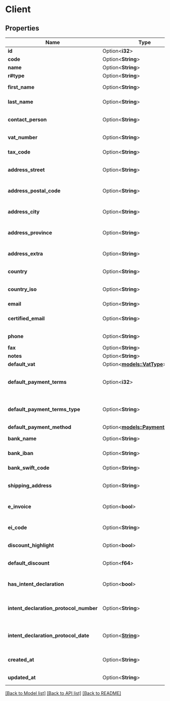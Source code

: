 # Client

## Properties

Name | Type | Description | Notes
------------ | ------------- | ------------- | -------------
**id** | Option<**i32**> | Client id | [optional]
**code** | Option<**String**> | Client code | [optional]
**name** | Option<**String**> | Client name | [optional]
**r#type** | Option<**String**> | Client type | [optional]
**first_name** | Option<**String**> | Client first name | [optional]
**last_name** | Option<**String**> | Client last name | [optional]
**contact_person** | Option<**String**> | Client contact person | [optional]
**vat_number** | Option<**String**> | Client vat number | [optional]
**tax_code** | Option<**String**> | Client tax code | [optional]
**address_street** | Option<**String**> | Client address street | [optional]
**address_postal_code** | Option<**String**> | Client address postal code | [optional]
**address_city** | Option<**String**> | Client address city | [optional]
**address_province** | Option<**String**> | Client address province | [optional]
**address_extra** | Option<**String**> | Client address extra info | [optional]
**country** | Option<**String**> | Client country | [optional]
**country_iso** | Option<**String**> | Client country iso code | [optional]
**email** | Option<**String**> | Client email | [optional]
**certified_email** | Option<**String**> | Client certified email | [optional]
**phone** | Option<**String**> | Client phone | [optional]
**fax** | Option<**String**> | Client fax | [optional]
**notes** | Option<**String**> | Client extra | [optional]
**default_vat** | Option<[**models::VatType**](VatType.md)> |  | [optional]
**default_payment_terms** | Option<**i32**> | Client default payment terms | [optional]
**default_payment_terms_type** | Option<**String**> | Payment terms type | [optional][default to Standard]
**default_payment_method** | Option<[**models::PaymentMethod**](PaymentMethod.md)> |  | [optional]
**bank_name** | Option<**String**> | Client bank name | [optional]
**bank_iban** | Option<**String**> | Client bank iban | [optional]
**bank_swift_code** | Option<**String**> | Client bank swift code | [optional]
**shipping_address** | Option<**String**> | Client shipping address | [optional]
**e_invoice** | Option<**bool**> | Use e-invoices for this entity | [optional]
**ei_code** | Option<**String**> | Client e-invoice code  | [optional]
**discount_highlight** | Option<**bool**> | Highlight Discount | [optional]
**default_discount** | Option<**f64**> | Client default discount | [optional]
**has_intent_declaration** | Option<**bool**> | Client has intent declaration | [optional]
**intent_declaration_protocol_number** | Option<**String**> | Client intent declaration protocol number | [optional]
**intent_declaration_protocol_date** | Option<[**String**](string.md)> | Client intent declaration protocol date | [optional]
**created_at** | Option<**String**> | Client creation date | [optional]
**updated_at** | Option<**String**> | Client last update date | [optional]

[[Back to Model list]](../README.md#documentation-for-models) [[Back to API list]](../README.md#documentation-for-api-endpoints) [[Back to README]](../README.md)


